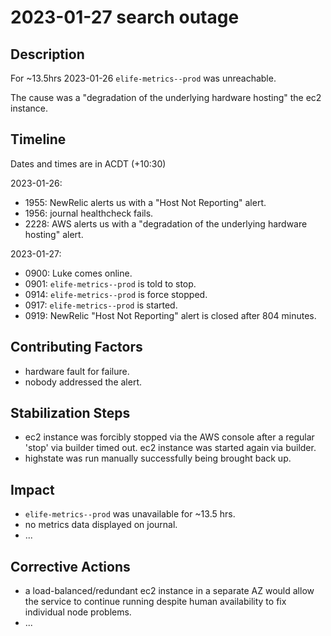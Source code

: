 # 2023-01-27 search outage

## Description

For ~13.5hrs 2023-01-26 `elife-metrics--prod` was unreachable.

The cause was a "degradation of the underlying hardware hosting" the ec2 instance.

## Timeline

Dates and times are in ACDT (+10:30)

2023-01-26:

* 1955: NewRelic alerts us with a "Host Not Reporting" alert.
* 1956: journal healthcheck fails.
* 2228: AWS alerts us with a "degradation of the underlying hardware hosting" alert.

2023-01-27:

* 0900: Luke comes online.
* 0901: `elife-metrics--prod` is told to stop.
* 0914: `elife-metrics--prod` is force stopped.
* 0917: `elife-metrics--prod` is started.
* 0919: NewRelic "Host Not Reporting" alert is closed after 804 minutes.

## Contributing Factors

* hardware fault for failure.
* nobody addressed the alert.

## Stabilization Steps

* ec2 instance was forcibly stopped via the AWS console after a regular 'stop' via builder timed out. ec2 instance was started again via builder.
* highstate was run manually successfully being brought back up.

## Impact

* `elife-metrics--prod` was unavailable for ~13.5 hrs.
* no metrics data displayed on journal.
* ...

## Corrective Actions

* a load-balanced/redundant ec2 instance in a separate AZ would allow the service to continue running despite human availability to fix individual node problems.
* ...

